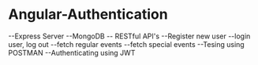 # Angular-Authentication
--Express Server
--MongoDB
-- RESTful API's
  --Register new user
  --login user, log out
  --fetch regular events
  --fetch special events
--Tesing using POSTMAN
--Authenticating using JWT
